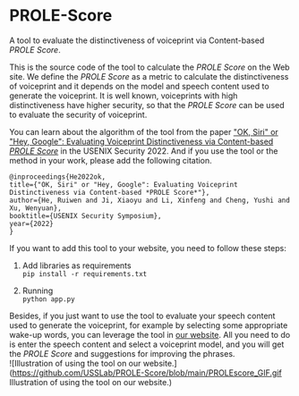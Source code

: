 # PROLE-Score
A tool to evaluate the distinctiveness of voiceprint via Content-based *PROLE Score*.
 
This is the source code of the tool to calculate the *PROLE Score* on the Web site. We define the *PROLE Score* as a metric to calculate the distinctiveness of voiceprint and it depends on the model and speech content used to generate the voiceprint. It is well known, voiceprints with high distinctiveness have higher security, so that the *PROLE Score* can be used to evaluate the security of voiceprint. 
 
You can learn about the algorithm of the tool from the paper ["OK, Siri" or "Hey, Google": Evaluating Voiceprint Distinctiveness via Content-based *PROLE Score*](https://www.usenix.org/conference/usenixsecurity22/presentation/he-ruiwen) in the USENIX Security 2022. And if you use the tool or the method in your work, please add the following citation.
 
    @inproceedings{He2022ok,
    title={"OK, Siri" or "Hey, Google": Evaluating Voiceprint Distinctiveness via Content-based *PROLE Score*"},
    author={He, Ruiwen and Ji, Xiaoyu and Li, Xinfeng and Cheng, Yushi and Xu, Wenyuan},
    booktitle={USENIX Security Symposium},
    year={2022}
    }

If you want to add this tool to your website, you need to follow these steps:
1. Add libraries as requirements  
```pip install -r requirements.txt```
 
2. Running  
```python app.py```

Besides, if you just want to use the tool to evaluate your speech content used to generate the voiceprint, for example by selecting some appropriate wake-up words, you can leverage the tool in [our website](https://sites.google.com/view/voiceprint-sec). All you need to do is enter the speech content and select a voiceprint model, and you will get the *PROLE Score* and suggestions for improving the phrases.  
![Illustration of using the tool on our website.](https://github.com/USSLab/PROLE-Score/blob/main/PROLEscore_GIF.gif Illustration of using the tool on our website.)

